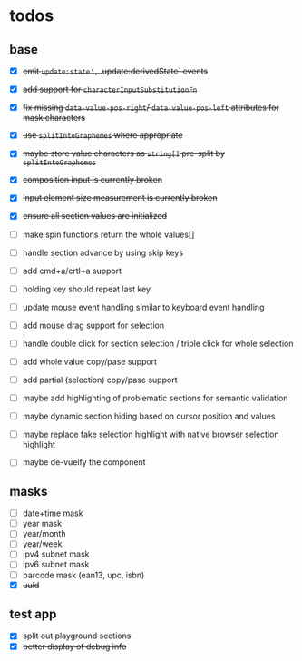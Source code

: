# todos

## base

- [x] ~~emit `update:state', `update:derivedState` events~~
- [x] ~~add support for `characterInputSubstitutionFn`~~
- [x] ~~fix missing `data-value-pos-right`/ `data-value-pos-left` attributes for mask characters~~
- [x] ~~use `splitIntoGraphemes` where appropriate~~
- [x] ~~maybe store value characters as `string[]` pre-split by `splitIntoGraphemes`~~
- [x] ~~composition input is currently broken~~
- [x] ~~input element size measurement is currently broken~~ 
- [x] ~~ensure all section values are initialized~~
- [ ] make spin functions return the whole values[]
- [ ] handle section advance by using skip keys
- [ ] add cmd+a/crtl+a support
- [ ] holding key should repeat last key
 
- [ ] update mouse event handling similar to keyboard event handling
- [ ] add mouse drag support for selection
- [ ] handle double click for section selection / triple click for whole selection 

- [ ] add whole value copy/pase support
- [ ] add partial (selection) copy/pase support
- [ ] maybe add highlighting of problematic sections for semantic validation
- [ ] maybe dynamic section hiding based on cursor position and values
- [ ] maybe replace fake selection highlight with native browser selection highlight
- [ ] maybe de-vueify the component

## masks 

- [ ] date+time mask
- [ ] year mask
- [ ] year/month
- [ ] year/week
- [ ] ipv4 subnet mask
- [ ] ipv6 subnet mask
- [ ] barcode mask (ean13, upc, isbn)
- [x] ~~uuid~~

## test app

- [x] ~~split out playground sections~~
- [x] ~~better display of debug info~~
